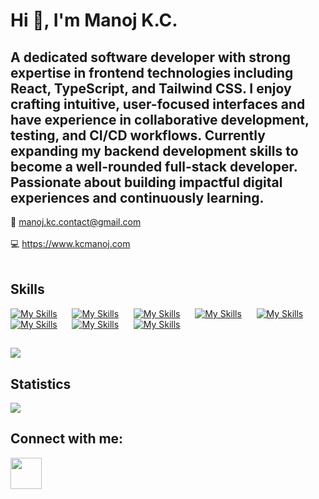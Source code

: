 # Hi 👋, I'm Manoj K.C.

## A dedicated software developer with strong expertise in frontend technologies including React, TypeScript, and Tailwind CSS. I enjoy crafting intuitive, user-focused interfaces and have experience in collaborative development, testing, and CI/CD workflows. Currently expanding my backend development skills to become a well-rounded full-stack developer. Passionate about building impactful digital experiences and continuously learning.

📩 manoj.kc.contact@gmail.com
<br/>
<br/>
💻 https://www.kcmanoj.com
<br/>
<br/>

## Skills


[![My Skills](https://skillicons.dev/icons?i=js)](https://developer.mozilla.org/en-US/docs/Web/JavaScript)&nbsp;&nbsp;&nbsp;&nbsp;&nbsp;
[![My Skills](https://skillicons.dev/icons?i=ts)](https://www.typescriptlang.org)&nbsp;&nbsp;&nbsp;&nbsp;&nbsp;
[![My Skills](https://skillicons.dev/icons?i=react)](https://reactjs.org)&nbsp;&nbsp;&nbsp;&nbsp;&nbsp;
[![My Skills](https://skillicons.dev/icons?i=html)](https://www.w3.org/html)&nbsp;&nbsp;&nbsp;&nbsp;&nbsp;
[![My Skills](https://skillicons.dev/icons?i=css)](https://www.w3schools.com/css)&nbsp;&nbsp;&nbsp;&nbsp;&nbsp;
[![My Skills](https://skillicons.dev/icons?i=tailwind)](https://tailwindcss.com)&nbsp;&nbsp;&nbsp;&nbsp;&nbsp;
[![My Skills](https://skillicons.dev/icons?i=jest)](https://jestjs.io)&nbsp;&nbsp;&nbsp;&nbsp;&nbsp;
[![My Skills](https://skillicons.dev/icons?i=git)](https://git-scm.com)


## 

<a href="https://github.com/kcmanoz/kcmanoz">
  <img align="center" src="https://github-readme-stats.vercel.app/api/top-langs/?username=kcmanoz&hide=java&langs_count=6&title_color=ffffff&text_color=c9cacc&icon_color=2bbc8a&bg_color=1d1f21" />
</a>

## Statistics

<img src="https://github-readme-streak-stats.herokuapp.com/?user=kcmanoz"/>

## Connect with me:

<a href="https://linkedin.com/in/kc-manoj" target="blank"><img height="50" src="https://www.vectorlogo.zone/logos/linkedin/linkedin-ar21.svg" /></a>

